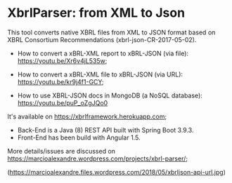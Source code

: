 # XbrlParser: from XML to Json

This tool converts native XBRL files from XML to JSON format based on XBRL Consortium Recommendations (xbrl-json-CR-2017-05-02).

- How to convert a xBRL-XML report to xBRL-JSON (via file): https://youtu.be/Xr6v4jL535w;

- How to convert a xBRL-XML file to xBRL-JSON (via URL): https://youtu.be/kr9j4f1-GCY; 

- How to use XBRL-JSON docs in MongoDB (a NoSQL database): https://youtu.be/puP_oZgJQo0

It's available on https://xbrlframework.herokuapp.com;

- Back-End is a Java (8) REST API built with Spring Boot 3.9.3. 
- Front-End has been build with Angular 1.5.

More details/issues are discussed on https://marcioalexandre.wordpress.com/projects/xbrl-parser/;

(https://marcioalexandre.files.wordpress.com/2018/05/xbrljson-api-url.jpg)
